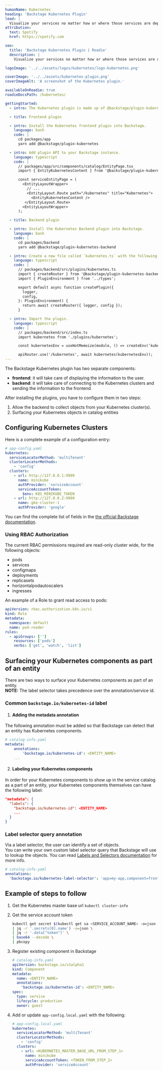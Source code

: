 ```yaml
---
humanName: Kubernetes
heading: 'Backstage Kubernetes Plugin'
lead: |
  Visualize your services no matter how or where those services are deployed.
attribution:
  text: Spotify
  href: https://spotify.com

seo:
  title: 'Backstage Kubernetes Plugin | Roadie'
  description: |
    Visualize your services no matter how or where those services are deployed.

logoImage: '../../assets/logos/kubernetes/logo-kubernetes.png'

coverImage: '../../assets/kubernetes-plugin.png'
coverImageAlt: 'A screenshot of the Kubernetes plugin.'

availableOnRoadie: true
roadieDocsPath: /kubernetes/

gettingStarted:
  - intro: The Kubernetes plugin is made up of @backstage/plugin-kubernetes and @backstage/plugin-kubernetes-backend. To make it work, you will need to install and configure them.

  - title: Frontend plugin

  - intro: Install the Kubernetes frontend plugin into Backstage.
    language: bash
    code: |
      cd packages/app
      yarn add @backstage/plugin-kubernetes

  - intro: Add plugin API to your Backstage instance.
    language: typescript
    code: |
      // packages/app/src/components/catalog/EntityPage.tsx
      import { EntityKubernetesContent } from '@backstage/plugin-kubernetes';

      const serviceEntityPage = (
        <EntityLayoutWrapper>
          // ...
          <EntityLayout.Route path="/kubernetes" title="Kubernetes">
            <EntityKubernetesContent />
         </EntityLayout.Route>
        <EntityLayoutWrapper>
      );

  - title: Backend plugin

  - intro: Install the Kubernetes Backend plugin into Backstage.
    language: bash
    code: |
      cd packages/backend
      yarn add @backstage/plugin-kubernetes-backend

  - intro: Create a new file called `kubernetes.ts` with the following content.
    language: typescript
    code: |
      // packages/backend/src/plugins/kubernetes.ts
      import { createRouter } from '@backstage/plugin-kubernetes-backend';
      import { PluginEnvironment } from '../types';

      export default async function createPlugin({
        logger,
        config,
      }: PluginEnvironment) {
        return await createRouter({ logger, config });
      }

  - intro: Import the plugin.
    language: typescript
    code: |
      // packages/backend/src/index.ts
      import kubernetes from './plugins/kubernetes';

      const kubernetesEnv = useHotMemoize(module, () => createEnv('kubernetes'));

      apiRouter.use('/kubernetes', await kubernetes(kubernetesEnv));
---
```


The Backstage Kubernetes plugin has two separate components:

- **frontend**: it will take care of displaying the information to the user.
- **backend**: it will take care of connecting to the Kubernetes clusters and sending the information to the frontend.

After installing the plugins, you have to configure them in two steps:

1. Allow the backend to collect objects from your Kubernetes cluster(s).
2. Surfacing your Kubernetes objects in catalog entities

## Configuring Kubernetes Clusters

Here is a complete example of a configuration entry:

```yaml
# app-config.yaml
kubernetes:
  serviceLocatorMethod: 'multiTenant'
  clusterLocatorMethods:
    - 'config'
  clusters:
    - url: http://127.0.0.1:9999
      name: minikube
      authProvider: 'serviceAccount'
      serviceAccountToken:
        $env: K8S_MINIKUBE_TOKEN
    - url: http://127.0.0.2:9999
      name: gke-cluster-1
      authProvider: 'google'
```

You can find the complete list of fields in the [the official Backstage documentation](https://backstage.io/docs/features/kubernetes/configuration).

### Using RBAC Authorization

The current RBAC permissions required are read-only cluster wide, for the
following objects:

- pods
- services
- configmaps
- deployments
- replicasets
- horizontalpodautoscalers
- ingresses

An example of a Role to grant read access to pods:

```yaml
apiVersion: rbac.authorization.k8s.io/v1
kind: Role
metadata:
  namespace: default
  name: pod-reader
rules:
  - apiGroups: ['']
    resources: ['pods']
    verbs: ['get', 'watch', 'list']
```

## Surfacing your Kubernetes components as part of an entity

There are two ways to surface your Kubernetes components as part of an entity.  
**NOTE:** The label selector takes precedence over the annotation/service id.

### Common `backstage.io/kubernetes-id` label

1. #### Adding the metadata annotation

The following annotation must be added so that Backstage can detect that an entity has Kubernetes components.

```yaml
# catalog-info.yaml
metadata:
    annotations:
        'backstage.io/kubernetes-id': <ENTITY_NAME>
    ...
```

2. #### Labeling your Kubernetes components

In order for your Kubernetes components to show up in the service catalog as a part
of an entity, your Kubernetes components themselves can have the following label:

```json
"metadata": {
  "labels": {
    "backstage.io/kubernetes-id": <ENTITY_NAME>
    ...
  }
}
```

### Label selector query annotation

Via a label selector, the user can identify a set of objects.  
You can write your own custom label selector query that Backstage will use to
lookup the objects. You can read
[Labels and Selectors documentation](https://kubernetes.io/docs/concepts/overview/working-with-objects/labels/)
for more info.

```yaml
# catalog-info.yaml
annotations:
  'backstage.io/kubernetes-label-selector': 'app=my-app,component=front-end'
```

## Example of steps to follow

1. Get the Kubernetes master base url `kubectl cluster-info`
2. Get the service account token

   ```bash
   kubectl get secret $(kubectl get sa <SERVICE_ACCOUNT_NAME> -o=json \
   | jq -r '.secrets[0].name') -o=json \
   | jq -r '.data["token"]' \
   | base64 --decode \
   | pbcopy
   ```

3. Register existing component in Backstage

   ```yaml
   # catalog-info.yaml
   apiVersion: backstage.io/v1alpha1
   kind: Component
   metadata:
     name: <ENTITY_NAME>
     annotations:
       'backstage.io/kubernetes-id': <ENTITY_NAME>
   spec:
     type: service
     lifecycle: production
     owner: guest
   ```

4. Add or update `app-config.local.yaml` with the following:

   ```yaml
   # app-config.local.yaml
   kubernetes:
     serviceLocatorMethod: 'multiTenant'
     clusterLocatorMethods:
       - 'config'
     clusters:
       - url: <KUBERNETES_MASTER_BASE_URL_FROM_STEP_1>
         name: minikube
         serviceAccountToken: <TOKEN_FROM_STEP_2>
         authProvider: 'serviceAccount'
   ```
